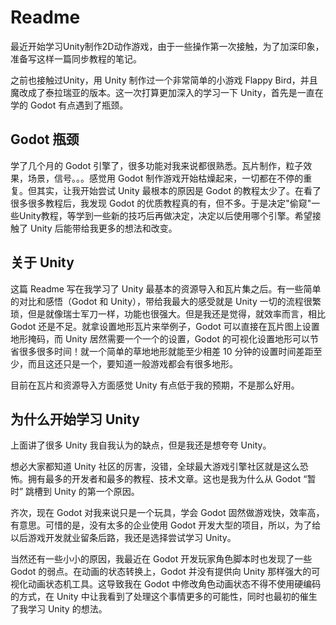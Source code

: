# Readme

最近开始学习Unity制作2D动作游戏，由于一些操作第一次接触，为了加深印象，准备写这样一篇同步教程的笔记。

之前也接触过Unity，用 Unity 制作过一个非常简单的小游戏 Flappy Bird，并且魔改成了泰拉瑞亚的版本。这一次打算更加深入的学习一下 Unity，首先是一直在学的 Godot 有点遇到了瓶颈。

## Godot 瓶颈

学了几个月的 Godot 引擎了，很多功能对我来说都很熟悉。瓦片制作，粒子效果，场景，信号。。。感觉用 Godot 制作游戏开始枯燥起来，一切都在不停的重复。但其实，让我开始尝试 Unity 最根本的原因是 Godot 的教程太少了。在看了很多很多教程后，我发现 Godot 的优质教程真的有，但不多。于是决定"偷窥"一些Unity教程，等学到一些新的技巧后再做决定，决定以后使用哪个引擎。希望接触了 Unity 后能带给我更多的想法和改变。

## 关于 Unity

这篇 Readme 写在我学习了 Unity 最基本的资源导入和瓦片集之后。有一些简单的对比和感悟（Godot 和 Unity），带给我最大的感受就是 Unity 一切的流程很繁琐，但是就像瑞士军刀一样，功能也很强大。但是我还是觉得，就效率而言，相比 Godot 还是不足。就拿设置地形瓦片来举例子，Godot 可以直接在瓦片图上设置地形掩码，而 Unity 居然需要一个一个的设置，Godot 的可视化设置地形可以节省很多很多时间！就一个简单的草地地形就能至少相差 10 分钟的设置时间差距至少，而且这还只是一个，要知道一般游戏都会有很多地形。

目前在瓦片和资源导入方面感觉 Unity 有点低于我的预期，不是那么好用。

## 为什么开始学习 Unity

上面讲了很多 Unity 我自我认为的缺点，但是我还是想夸夸 Unity。

想必大家都知道 Unity 社区的厉害，没错，全球最大游戏引擎社区就是这么恐怖。拥有最多的开发者和最多的教程、技术文章。这也是我为什么从 Godot “暂时” 跳槽到 Unity 的第一个原因。

齐次，现在 Godot 对我来说只是一个玩具，学会 Godot 固然做游戏快，效率高，有意思。可惜的是，没有太多的企业使用 Godot 开发大型的项目，所以，为了给以后游戏开发就业留条后路，我还是选择尝试学习 Unity。

当然还有一些小小的原因，我最近在 Godot 开发玩家角色脚本时也发现了一些 Godot 的弱点。在动画的状态转换上，Godot 并没有提供向 Unity 那样强大的可视化动画状态机工具。这导致我在 Godot 中修改角色动画状态不得不使用硬编码的方式，在 Unity 中让我看到了处理这个事情更多的可能性，同时也最初的催生了我学习 Unity 的想法。
